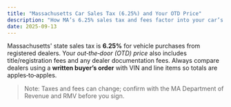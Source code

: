 ```yaml
---
title: "Massachusetts Car Sales Tax (6.25%) and Your OTD Price"
description: "How MA’s 6.25% sales tax and fees factor into your car’s out‑the‑door total."
date: 2025-09-13
---
```

Massachusetts' state sales tax is **6.25%** for vehicle purchases from registered dealers. Your *out‑the‑door (OTD) price* also includes title/registration fees and any dealer documentation fees. Always compare dealers using a **written buyer’s order** with VIN and line items so totals are apples‑to‑apples.

> Note: Taxes and fees can change; confirm with the MA Department of Revenue and RMV before you sign.
